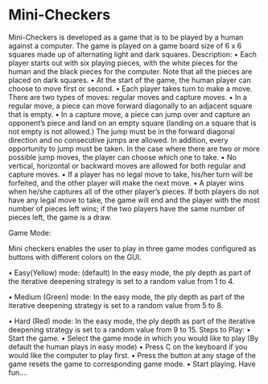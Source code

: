 # Mini-Checkers

Mini-Checkers is developed as a game that is to be played by a human against a computer. The game is played on a game board size of 6 x 6 squares made up of alternating light and dark squares.
Description:
•	Each player starts out with six playing pieces, with the white pieces for the human and the black pieces for the computer. Note that all the pieces are placed on dark squares. 
•	At the start of the game, the human player can choose to move first or second. 
•	Each player takes turn to make a move. There are two types of moves: regular moves and capture moves.
•	In a regular move, a piece can move forward diagonally to an adjacent square that is empty.
•	In a capture move, a piece can jump over and capture an opponent’s piece and land on an empty square (landing on a square that is not empty is not allowed.) The jump must be in the forward diagonal direction and no consecutive jumps are allowed. In addition, every opportunity to jump must be taken. In the case where there are two or more possible jump moves, the player can choose which one to take.
•	No vertical, horizontal or backward moves are allowed for both regular and capture moves.
•	If a player has no legal move to take, his/her turn will be forfeited, and the other player will make the next move. 
•	A player wins when he/she captures all of the other player’s pieces. If both players do not have any legal move to take, the game will end and the player with the most number of pieces left wins; if the two players have the same number of pieces left, the game is a draw. 



Game Mode:

Mini checkers enables the user to play in three game modes configured as buttons with different colors on the GUI.

•	Easy(Yellow) mode: (default)
In the easy mode, the ply depth as part of the iterative deepening strategy is set to a random value from 1 to 4. 

•	Medium (Green) mode:
In the easy mode, the ply depth as part of the iterative deepening strategy is set to a random value from 5 to 8. 

•	Hard (Red) mode:
In the easy mode, the ply depth as part of the iterative deepening strategy is set to a random value from 9 to 15. 
Steps to Play:
•	Start the game. 
•	Select the game mode in which you would like to play (By default the human plays in easy mode)
•	Press C on the keyboard if you would like the computer to play first.
•	Press the button at any stage of the game resets the game to corresponding game mode.
•	Start playing. Have fun….
